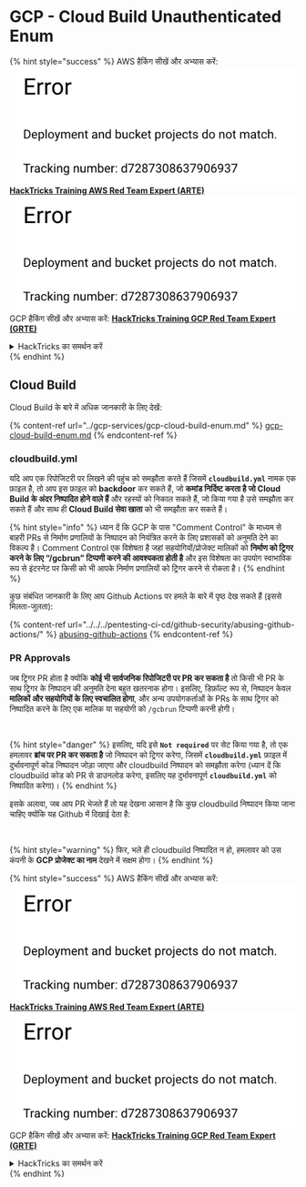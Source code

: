 # GCP - Cloud Build Unauthenticated Enum

{% hint style="success" %}
AWS हैकिंग सीखें और अभ्यास करें:<img src="../../../.gitbook/assets/image (1) (1).png" alt="" data-size="line">[**HackTricks Training AWS Red Team Expert (ARTE)**](https://training.hacktricks.xyz/courses/arte)<img src="../../../.gitbook/assets/image (1) (1).png" alt="" data-size="line">\
GCP हैकिंग सीखें और अभ्यास करें: <img src="../../../.gitbook/assets/image (2).png" alt="" data-size="line">[**HackTricks Training GCP Red Team Expert (GRTE)**<img src="../../../.gitbook/assets/image (2).png" alt="" data-size="line">](https://training.hacktricks.xyz/courses/grte)

<details>

<summary>HackTricks का समर्थन करें</summary>

* [**सदस्यता योजनाएँ**](https://github.com/sponsors/carlospolop) देखें!
* **हमारे साथ जुड़ें** 💬 [**Discord समूह**](https://discord.gg/hRep4RUj7f) या [**telegram समूह**](https://t.me/peass) या **हमें** **Twitter** 🐦 [**@hacktricks\_live**](https://twitter.com/hacktricks\_live)** पर फॉलो करें।**
* **हैकिंग ट्रिक्स साझा करें और** [**HackTricks**](https://github.com/carlospolop/hacktricks) और [**HackTricks Cloud**](https://github.com/carlospolop/hacktricks-cloud) github रिपोजिटरी में PR सबमिट करें।

</details>
{% endhint %}

## Cloud Build

Cloud Build के बारे में अधिक जानकारी के लिए देखें:

{% content-ref url="../gcp-services/gcp-cloud-build-enum.md" %}
[gcp-cloud-build-enum.md](../gcp-services/gcp-cloud-build-enum.md)
{% endcontent-ref %}

### cloudbuild.yml

यदि आप एक रिपोजिटरी पर लिखने की पहुंच को समझौता करते हैं जिसमें **`cloudbuild.yml`** नामक एक फ़ाइल है, तो आप इस फ़ाइल को **backdoor** कर सकते हैं, जो **कमांड निर्दिष्ट करता है जो Cloud Build के अंदर निष्पादित होने वाले हैं** और रहस्यों को निकाल सकते हैं, जो किया गया है उसे समझौता कर सकते हैं और साथ ही **Cloud Build सेवा खाता** को भी समझौता कर सकते हैं।

{% hint style="info" %}
ध्यान दें कि GCP के पास "Comment Control" के माध्यम से बाहरी PRs से निर्माण प्रणालियों के निष्पादन को नियंत्रित करने के लिए प्रशासकों को अनुमति देने का विकल्प है। Comment Control एक विशेषता है जहां सहयोगियों/प्रोजेक्ट मालिकों को **निर्माण को ट्रिगर करने के लिए “/gcbrun” टिप्पणी करने की आवश्यकता होती है** और इस विशेषता का उपयोग स्वाभाविक रूप से इंटरनेट पर किसी को भी आपके निर्माण प्रणालियों को ट्रिगर करने से रोकता है।
{% endhint %}

कुछ संबंधित जानकारी के लिए आप Github Actions पर हमले के बारे में पृष्ठ देख सकते हैं (इससे मिलता-जुलता):

{% content-ref url="../../../pentesting-ci-cd/github-security/abusing-github-actions/" %}
[abusing-github-actions](../../../pentesting-ci-cd/github-security/abusing-github-actions/)
{% endcontent-ref %}

### PR Approvals

जब ट्रिगर PR होता है क्योंकि **कोई भी सार्वजनिक रिपोजिटरी पर PR कर सकता है** तो किसी भी PR के साथ ट्रिगर के निष्पादन की अनुमति देना बहुत खतरनाक होगा। इसलिए, डिफ़ॉल्ट रूप से, निष्पादन केवल **मालिकों और सहयोगियों के लिए स्वचालित होगा**, और अन्य उपयोगकर्ताओं के PRs के साथ ट्रिगर को निष्पादित करने के लिए एक मालिक या सहयोगी को `/gcbrun` टिप्पणी करनी होगी।

<figure><img src="../../../.gitbook/assets/image (339).png" alt="" width="563"><figcaption></figcaption></figure>

{% hint style="danger" %}
इसलिए, यदि इसे **`Not required`** पर सेट किया गया है, तो एक हमलावर **ब्रांच पर PR कर सकता है** जो निष्पादन को ट्रिगर करेगा, जिसमें **`cloudbuild.yml`** फ़ाइल में दुर्भावनापूर्ण कोड निष्पादन जोड़ा जाएगा और cloudbuild निष्पादन को समझौता करेगा (ध्यान दें कि cloudbuild कोड को PR से डाउनलोड करेगा, इसलिए यह दुर्भावनापूर्ण **`cloudbuild.yml`** को निष्पादित करेगा)।
{% endhint %}

इसके अलावा, जब आप PR भेजते हैं तो यह देखना आसान है कि कुछ cloudbuild निष्पादन किया जाना चाहिए क्योंकि यह Github में दिखाई देता है:

<figure><img src="../../../.gitbook/assets/image (340).png" alt=""><figcaption></figcaption></figure>

{% hint style="warning" %}
फिर, भले ही cloudbuild निष्पादित न हो, हमलावर को उस कंपनी के **GCP प्रोजेक्ट का नाम** देखने में सक्षम होगा।
{% endhint %}

{% hint style="success" %}
AWS हैकिंग सीखें और अभ्यास करें:<img src="../../../.gitbook/assets/image (1) (1).png" alt="" data-size="line">[**HackTricks Training AWS Red Team Expert (ARTE)**](https://training.hacktricks.xyz/courses/arte)<img src="../../../.gitbook/assets/image (1) (1).png" alt="" data-size="line">\
GCP हैकिंग सीखें और अभ्यास करें: <img src="../../../.gitbook/assets/image (2).png" alt="" data-size="line">[**HackTricks Training GCP Red Team Expert (GRTE)**<img src="../../../.gitbook/assets/image (2).png" alt="" data-size="line">](https://training.hacktricks.xyz/courses/grte)

<details>

<summary>HackTricks का समर्थन करें</summary>

* [**सदस्यता योजनाएँ**](https://github.com/sponsors/carlospolop) देखें!
* **हमारे साथ जुड़ें** 💬 [**Discord समूह**](https://discord.gg/hRep4RUj7f) या [**telegram समूह**](https://t.me/peass) या **हमें** **Twitter** 🐦 [**@hacktricks\_live**](https://twitter.com/hacktricks\_live)** पर फॉलो करें।**
* **हैकिंग ट्रिक्स साझा करें और** [**HackTricks**](https://github.com/carlospolop/hacktricks) और [**HackTricks Cloud**](https://github.com/carlospolop/hacktricks-cloud) github रिपोजिटरी में PR सबमिट करें।

</details>
{% endhint %}
